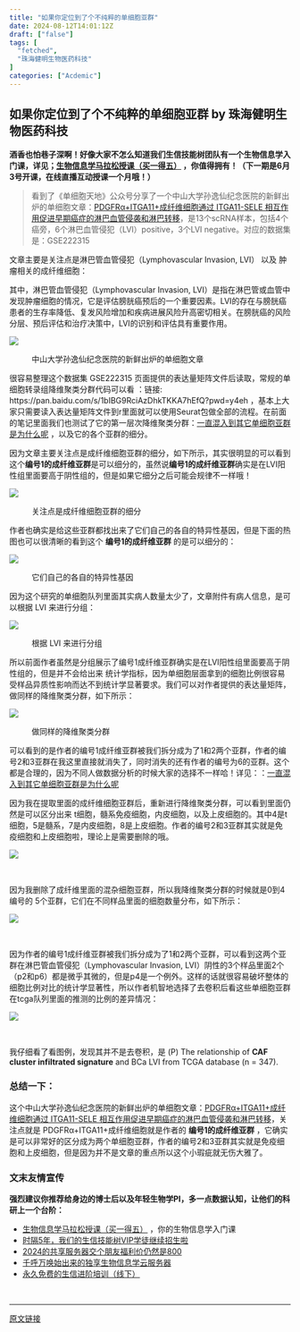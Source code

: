 ```yaml
---
title: "如果你定位到了个不纯粹的单细胞亚群"
date: 2024-08-12T14:01:12Z
draft: ["false"]
tags: [
  "fetched",
  "珠海健明生物医药科技"
]
categories: ["Acdemic"]
---
```

如果你定位到了个不纯粹的单细胞亚群 by 珠海健明生物医药科技
------
<div><p><strong><span><span>酒香也怕巷子深啊！好像大家不怎么知道我们</span><span>生信技能树</span><span>团队有一个</span></span><span><strong><span>生物信息学入门课</span></strong></span><span>，详见；</span><a target="_blank" href="http://mp.weixin.qq.com/s?__biz=MzAxMDkxODM1Ng==&amp;mid=2247530001&amp;idx=1&amp;sn=676dcf224f9be23b288189775292aeeb&amp;chksm=9b4b36aaac3cbfbc3e3bb0865bd789d5093e3a643f3f345332995f707b7f209ae924e9e9529e&amp;scene=21#wechat_redirect" textvalue="生物信息学马拉松授课（买‍一得五）" linktype="text" imgurl="" imgdata="null" data-itemshowtype="0" tab="innerlink" data-linktype="2" hasload="1"><span>生物信息学马拉松授课（买一得五）</span></a><span> ，你值得拥有！</span>（下一期是6月3号开课，在线直播互动授课一个月哦！）</strong></p><section data-tool="mdnice编辑器" data-website="https://www.mdnice.com"><blockquote data-tool="mdnice编辑器"><span></span><p>看到了《单细胞天地》公众号分享了一个中山大学孙逸仙纪念医院的新鲜出炉的单细胞文章：<a href="https://mp.weixin.qq.com/s?__biz=MzI1Njk4ODE0MQ==&amp;mid=2247522236&amp;idx=1&amp;sn=26cd6819dfca2c409fd367c7daba6a2c&amp;scene=21#wechat_redirect" data-linktype="2">PDGFRα+ITGA11+成纤维细胞通过 ITGA11-SELE 相互作用促进早期癌症的淋巴血管侵袭和淋巴转移</a>，是13个scRNA样本，包括4个癌旁，6个淋巴血管侵犯（LVI）positive，3个LVI negative。对应的数据集是：GSE222315</p></blockquote><p data-tool="mdnice编辑器">文章主要是关注点是淋巴管血管侵犯（Lymphovascular Invasion, LVI） 以及 肿瘤相关的成纤维细胞：</p><p data-tool="mdnice编辑器">其中，淋巴管血管侵犯（Lymphovascular Invasion, LVI）是指在淋巴管或血管中发现肿瘤细胞的情况，它是评估膀胱癌预后的一个重要因素。LVI的存在与膀胱癌患者的生存率降低、复发风险增加和疾病进展风险升高密切相关。在膀胱癌的风险分层、预后评估和治疗决策中，LVI的识别和评估具有重要作用。</p><p><img data-galleryid="" data-imgfileid="100046797" data-ratio="0.9092592592592592" data-s="300,640" data-src="https://mmbiz.qpic.cn/mmbiz_png/cZNhZQ6j4wwh5WUelw3kmXIB79s3G5C6uFvPZrJCYCW4qGPSYQWeoRGKdjGU2BNykiajOJKmHFBJfdIFGO9AzoA/640?wx_fmt=png&amp;from=appmsg" data-type="png" data-w="1080" src="https://mmbiz.qpic.cn/mmbiz_png/cZNhZQ6j4wwh5WUelw3kmXIB79s3G5C6uFvPZrJCYCW4qGPSYQWeoRGKdjGU2BNykiajOJKmHFBJfdIFGO9AzoA/640?wx_fmt=png&amp;from=appmsg"></p><figure data-tool="mdnice编辑器"><figcaption>中山大学孙逸仙纪念医院的新鲜出炉的单细胞文章</figcaption></figure><p data-tool="mdnice编辑器">很容易整理这个数据集 GSE222315 页面提供的表达量矩阵文件后读取，常规的单细胞转录组降维聚类分群代码可以看 ：链接: https://pan.baidu.com/s/1bIBG9RciAzDhkTKKA7hEfQ?pwd=y4eh ，基本上大家只需要读入表达量矩阵文件到r里面就可以使用Seurat包做全部的流程。在前面的笔记里面我们也测试了它的第一层次降维聚类分群：<a href="https://mp.weixin.qq.com/s?__biz=MzAxMDkxODM1Ng==&amp;mid=2247530430&amp;idx=2&amp;sn=be53ff241ffe725ee522758709811e6f&amp;scene=21#wechat_redirect" data-linktype="2">一直混入到其它单细胞亚群是为什么呢</a> ，以及它的各个亚群的细分。</p><p data-tool="mdnice编辑器">因为文章主要关注点是成纤维细胞亚群的细分，如下所示，其实很明显的可以看到这个<strong>编号1的成纤维亚群</strong>是可以细分的，虽然说<strong>编号1的成纤维亚群</strong>确实是在LVI阳性组里面要高于阴性组的，但是如果它细分之后可能会规律不一样哦！</p><p><img data-galleryid="" data-imgfileid="100046794" data-ratio="0.32407407407407407" data-s="300,640" data-src="https://mmbiz.qpic.cn/mmbiz_png/cZNhZQ6j4wwh5WUelw3kmXIB79s3G5C6Q80VgYMIIhQAzx8ia4xcdZcZ1Ysd9XbFvFEfiayX9Wiard3SGtf30kMng/640?wx_fmt=png&amp;from=appmsg" data-type="png" data-w="1080" src="https://mmbiz.qpic.cn/mmbiz_png/cZNhZQ6j4wwh5WUelw3kmXIB79s3G5C6Q80VgYMIIhQAzx8ia4xcdZcZ1Ysd9XbFvFEfiayX9Wiard3SGtf30kMng/640?wx_fmt=png&amp;from=appmsg"></p><figure data-tool="mdnice编辑器"><figcaption>关注点是成纤维细胞亚群的细分</figcaption></figure><p data-tool="mdnice编辑器">作者也确实是给这些亚群都找出来了它们自己的各自的特异性基因，但是下面的热图也可以很清晰的看到这个 <strong>编号1的成纤维亚群</strong> 的是可以细分的：</p><p><img data-galleryid="" data-imgfileid="100046799" data-ratio="0.6666666666666666" data-s="300,640" data-src="https://mmbiz.qpic.cn/mmbiz_png/cZNhZQ6j4wwh5WUelw3kmXIB79s3G5C6srIckDyBaXlp91mfkutafW0icyBQK1R8h4ib0ncu0iabHpzBNlpI6suPQ/640?wx_fmt=png&amp;from=appmsg" data-type="png" data-w="1080" src="https://mmbiz.qpic.cn/mmbiz_png/cZNhZQ6j4wwh5WUelw3kmXIB79s3G5C6srIckDyBaXlp91mfkutafW0icyBQK1R8h4ib0ncu0iabHpzBNlpI6suPQ/640?wx_fmt=png&amp;from=appmsg"></p><figure data-tool="mdnice编辑器"><figcaption>它们自己的各自的特异性基因</figcaption></figure><p data-tool="mdnice编辑器">因为这个研究的单细胞队列里面其实病人数量太少了，文章附件有病人信息，是可以根据 LVI 来进行分组：</p><p><img data-cropselx1="0" data-cropselx2="558" data-cropsely1="0" data-cropsely2="559" data-galleryid="" data-imgfileid="100046796" data-ratio="0.600925925925926" data-s="300,640" data-src="https://mmbiz.qpic.cn/mmbiz_png/cZNhZQ6j4wwh5WUelw3kmXIB79s3G5C69X9GCyTvKraywC4Fs8ptKdHibLJpz4phAkpG1yyjoY8uT2U7nZaHnLQ/640?wx_fmt=png&amp;from=appmsg" data-type="png" data-w="1080" src="https://mmbiz.qpic.cn/mmbiz_png/cZNhZQ6j4wwh5WUelw3kmXIB79s3G5C69X9GCyTvKraywC4Fs8ptKdHibLJpz4phAkpG1yyjoY8uT2U7nZaHnLQ/640?wx_fmt=png&amp;from=appmsg"></p><figure data-tool="mdnice编辑器"><figcaption>根据 LVI 来进行分组</figcaption></figure><p data-tool="mdnice编辑器">所以前面作者虽然是分组展示了编号1成纤维亚群确实是在LVI阳性组里面要高于阴性组的，但是并不会给出来 统计学指标，因为单细胞层面拿到的细胞比例很容易受样品异质性影响而达不到统计学显著要求。我们可以对作者提供的表达量矩阵，做同样的降维聚类分群，如下所示：</p><p><img data-cropselx1="0" data-cropselx2="558" data-cropsely1="0" data-cropsely2="236" data-galleryid="" data-imgfileid="100046795" data-ratio="0.35185185185185186" data-s="300,640" data-src="https://mmbiz.qpic.cn/mmbiz_png/cZNhZQ6j4wwh5WUelw3kmXIB79s3G5C6TU5jgHBsJD5Sicic6tnQtEuicDia5dBqs53RnH44vjGdYX6hpearOxqCNA/640?wx_fmt=png&amp;from=appmsg" data-type="png" data-w="1080" src="https://mmbiz.qpic.cn/mmbiz_png/cZNhZQ6j4wwh5WUelw3kmXIB79s3G5C6TU5jgHBsJD5Sicic6tnQtEuicDia5dBqs53RnH44vjGdYX6hpearOxqCNA/640?wx_fmt=png&amp;from=appmsg"></p><figure data-tool="mdnice编辑器"><figcaption>做同样的降维聚类分群</figcaption></figure><p data-tool="mdnice编辑器">可以看到的是作者的编号1成纤维亚群被我们拆分成为了1和2两个亚群，作者的编号2和3亚群在我这里直接就消失了，同时消失的还有作者的编号为6的亚群。这个都是合理的，因为不同人做数据分析的时候大家的选择不一样哈！详见：：<a href="https://mp.weixin.qq.com/s?__biz=MzAxMDkxODM1Ng==&amp;mid=2247530430&amp;idx=2&amp;sn=be53ff241ffe725ee522758709811e6f&amp;scene=21#wechat_redirect" data-linktype="2">一直混入到其它单细胞亚群是为什么呢</a></p><p data-tool="mdnice编辑器">因为我在提取里面的成纤维细胞亚群后，重新进行降维聚类分群，可以看到里面仍然是可以区分出来 t细胞，髓系免疫细胞，内皮细胞，以及上皮细胞的。其中4是t细胞，5是髓系，7是内皮细胞，8是上皮细胞。作者的编号2和3亚群其实就是免疫细胞和上皮细胞啦，理论上是需要删除的哦。</p><p><img data-cropselx1="0" data-cropselx2="558" data-cropsely1="0" data-cropsely2="368" data-galleryid="" data-imgfileid="100046798" data-ratio="0.42314814814814816" data-s="300,640" data-src="https://mmbiz.qpic.cn/mmbiz_png/cZNhZQ6j4wwh5WUelw3kmXIB79s3G5C6KUZQUOHqYfaeVw8ZwtLPb15lvzlDcFXsjg3ibkGNK6C66GZHCddykYQ/640?wx_fmt=png&amp;from=appmsg" data-type="png" data-w="1080" src="https://mmbiz.qpic.cn/mmbiz_png/cZNhZQ6j4wwh5WUelw3kmXIB79s3G5C6KUZQUOHqYfaeVw8ZwtLPb15lvzlDcFXsjg3ibkGNK6C66GZHCddykYQ/640?wx_fmt=png&amp;from=appmsg"></p><figure data-tool="mdnice编辑器"><figcaption> </figcaption></figure><p data-tool="mdnice编辑器">因为我删除了成纤维里面的混杂细胞亚群，所以我降维聚类分群的时候就是0到4编号的 5个亚群，它们在不同样品里面的细胞数量分布，如下所示：</p><p><img data-galleryid="" data-imgfileid="100046793" data-ratio="1.000925925925926" data-s="300,640" data-src="https://mmbiz.qpic.cn/mmbiz_png/cZNhZQ6j4wwh5WUelw3kmXIB79s3G5C6hib4dyoa1DeWq7kWicgtlmLQ4PdEycSicrNLPGnicb4RQz5j0xymE2c5Ww/640?wx_fmt=png&amp;from=appmsg" data-type="png" data-w="1080" src="https://mmbiz.qpic.cn/mmbiz_png/cZNhZQ6j4wwh5WUelw3kmXIB79s3G5C6hib4dyoa1DeWq7kWicgtlmLQ4PdEycSicrNLPGnicb4RQz5j0xymE2c5Ww/640?wx_fmt=png&amp;from=appmsg"></p><figure data-tool="mdnice编辑器"><figcaption> </figcaption></figure><p data-tool="mdnice编辑器">因为作者的编号1成纤维亚群被我们拆分成为了1和2两个亚群，可以看到这两个亚群在淋巴管血管侵犯（Lymphovascular Invasion, LVI）阴性的3个样品里面2个（p2和p6）都是微乎其微的，但是p4是一个例外。这样的话就很容易破坏整体的细胞比例对比的统计学显著性，所以作者机智地选择了去卷积后看这些单细胞亚群在tcga队列里面的推测的比例的差异情况：</p><p><img data-galleryid="" data-imgfileid="100046798" data-ratio="0.6601851851851852" data-s="300,640" data-src="https://mmbiz.qpic.cn/mmbiz_png/cZNhZQ6j4wwh5WUelw3kmXIB79s3G5C6STV879bibkIFEyqCzYZ4picibKibbp59M6iaib7mHEOZV8pI3pZiaBDhiafFZg/640?wx_fmt=png&amp;from=appmsg" data-type="png" data-w="1080" src="https://mmbiz.qpic.cn/mmbiz_png/cZNhZQ6j4wwh5WUelw3kmXIB79s3G5C6STV879bibkIFEyqCzYZ4picibKibbp59M6iaib7mHEOZV8pI3pZiaBDhiafFZg/640?wx_fmt=png&amp;from=appmsg"></p><figure data-tool="mdnice编辑器"><figcaption> </figcaption></figure><p data-tool="mdnice编辑器">我仔细看了看图例，发现其并不是去卷积，是 (P) The relationship of <span><strong>CAF cluster infiltrated signature</strong></span> and BCa LVI from TCGA database (n = 347).</p><h3 data-tool="mdnice编辑器"><span></span><span>总结一下：</span><span></span></h3><p data-tool="mdnice编辑器">这个中山大学孙逸仙纪念医院的新鲜出炉的单细胞文章：<a href="https://mp.weixin.qq.com/s?__biz=MzI1Njk4ODE0MQ==&amp;mid=2247522236&amp;idx=1&amp;sn=26cd6819dfca2c409fd367c7daba6a2c&amp;scene=21#wechat_redirect" data-linktype="2">PDGFRα+ITGA11+成纤维细胞通过 ITGA11-SELE 相互作用促进早期癌症的淋巴血管侵袭和淋巴转移</a>，关注点就是 PDGFRα+ITGA11+成纤维细胞就是作者的 <strong>编号1的成纤维亚群</strong> ，它确实是可以非常好的区分成为两个单细胞亚群，作者的编号2和3亚群其实就是免疫细胞和上皮细胞，但是因为并不是文章的重点所以这个小瑕疵就无伤大雅了。</p></section><h3 data-tool="mdnice编辑器"><span>文末友情宣传</span></h3><p data-tool="mdnice编辑器"><strong>强烈建议你推荐给身边的博士后以及年轻生物学PI，多一点数据认知，让他们的科研上一个台阶：</strong></p><ul data-tool="mdnice编辑器"><li><section><a target="_blank" href="http://mp.weixin.qq.com/s?__biz=MzAxMDkxODM1Ng==&amp;mid=2247530001&amp;idx=1&amp;sn=676dcf224f9be23b288189775292aeeb&amp;chksm=9b4b36aaac3cbfbc3e3bb0865bd789d5093e3a643f3f345332995f707b7f209ae924e9e9529e&amp;scene=21#wechat_redirect" textvalue="生物信息学马拉松授课（买‍一得五）" linktype="text" imgurl="" imgdata="null" data-itemshowtype="0" tab="innerlink" data-linktype="2" hasload="1">生物信息学马拉松授课（买一得五）</a> ，你的生物信息学入门课</section></li><li><section><a href="https://mp.weixin.qq.com/s?__biz=MzAxMDkxODM1Ng==&amp;mid=2247524148&amp;idx=1&amp;sn=7806da6feb41a36493c519c1cfc1d3ac&amp;scene=21#wechat_redirect" data-linktype="2">时隔5年，我们的生信技能树VIP学徒继续招生啦</a></section></li><li><section><a href="https://mp.weixin.qq.com/s?__biz=MzAxMDkxODM1Ng==&amp;mid=2247528363&amp;idx=1&amp;sn=5e02f3e9b2e148191e23ebc2c0d780e7&amp;scene=21#wechat_redirect" data-linktype="2">2024的共享服务器交个朋友福利价仍然是800</a></section></li><li><section><a href="https://mp.weixin.qq.com/s?__biz=MzAxMDkxODM1Ng==&amp;mid=2247519765&amp;idx=1&amp;sn=ce5a8c8182f854c88043059f8c2cb9ff&amp;scene=21#wechat_redirect" data-linktype="2">千呼万唤始出来的独享生物信息学云服务器</a></section></li><li><section><a href="https://mp.weixin.qq.com/s?__biz=MzAxMDkxODM1Ng==&amp;mid=2247528144&amp;idx=1&amp;sn=be4d7e542d1077921024c86a4c130f16&amp;scene=21#wechat_redirect" data-linktype="2">永久免费的生信进阶培训（线下）</a></section></li></ul><p><br></p><p><mp-style-type data-value="3"></mp-style-type></p></div>  
<hr>
<a href="https://mp.weixin.qq.com/s/lTgFb2AO8P0_C3BxXvtzuA",target="_blank" rel="noopener noreferrer">原文链接</a>
